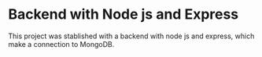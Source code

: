 # Backend with Node js and Express

This project was stablished with a backend with node js and express, which make a connection to MongoDB.